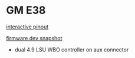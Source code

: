# GM E38

[interactive pinout](https://rusefi.com/docs/pinouts/GM-E38/)

[firmware dev snapshot](https://rusefi.com/fw-private/rusefi_bundle_pnp-e38_obfuscated_public.zip)

* dual 4.9 LSU WBO controller on aux connector

